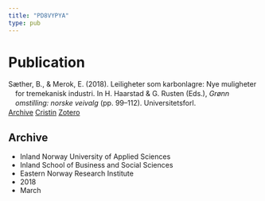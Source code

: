 ```yaml
---
title: "PD8VYPYA"
type: pub
---
```

<h1>Publication</h1>
<article id="csl-bib-container-PD8VYPYA" class="csl-bib-container">
  <div class="csl-bib-body" style="line-height: 1.35; padding-left: 1em; text-indent:-1em;">
  <div class="csl-entry">S&#xE6;ther, B., &amp; Merok, E. (2018). Leiligheter som karbonlagre: Nye muligheter for tremekanisk industri. In H. Haarstad &amp; G. Rusten (Eds.), <i>Gr&#xF8;nn omstilling: norske veivalg</i> (pp. 99&#x2013;112). Universitetsforl.</div>
</div>
  <div class="csl-bib-buttons">
    <a href="#taxonomy-article-PD8VYPYA" class="csl-bib-button">Archive</a>
    <a href alt="Cristin URL" class="csl-bib-button">Cristin</a>
    <a href alt="Zotero URL" class="csl-bib-button">Zotero</a>
  </div>
  <div id="csl-bib-meta-container-PD8VYPYA"></div>
</article>
<div id="csl-bib-meta-PD8VYPYA" class="csl-bib-meta">
  <article id="taxonomy-article-PD8VYPYA" class="taxonomy-article">
    <h1>Archive</h1>
    <ul>
      <li>Inland Norway University of Applied Sciences</li>
      <li>Inland School of Business and Social Sciences</li>
      <li>Eastern Norway Research Institute</li>
      <li>2018</li>
      <li>March</li>
    </ul>
  </article>
</div>
